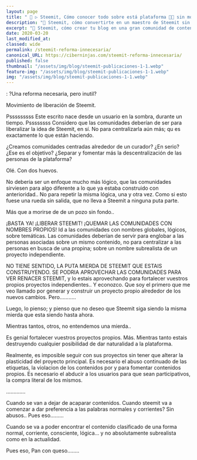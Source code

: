 ```yaml
---
layout: page
title: " 🥇 ▷ Steemit, Cómo conocer todo sobre está plataforma 👨‍💻 sin morir en el intento"
description: "🔨 Steemit, cómo convertirte en un maestro de Steemit sin morir en el intento"
excerpt: "🔨 Steemit, cómo crear tu blog en una gran comunidad de contenidos sociales y artísticos gratis y criptomonedas"
date: 2020-03-20
last_modified_at:
classed: wide
permalink: /steemit-reforma-innecesaria/
canonical_URL: https://ciberninjas.com/steemit-reforma-innecesaria/
published: false
thumbnail: "/assets/img/blog/steemit-publicaciones-1-1.webp"
feature-img: "/assets/img/blog/steemit-publicaciones-1-1.webp"
img: "/assets/img/blog/steemit-publicaciones-1-1.webp"
---
```


: ?Una reforma necesaria, pero inutil?

Movimiento de liberación de Steemit.

Psssssssss Este escrito nace desde un usuario en la sombra, durante un tiempo. Pssssssss Considero que las comunidades deberían de ser para liberalizar la idea de Steemit, en sí. No para centralizarla aún más; qu es exactamente lo que están haciendo.

¿Creamos comunidades centradas alrededor de un curador? ¿En serio? ¿Ese es el objetivo? ¿Separar y fomentar más la descentralización de las personas de la plataforma? 

Olé. Con dos huevos.

No debería ser un enfoque mucho más lógico, que las comunidades sirviesen para algo diferente a lo que ya estaba construido con anterioridad.. No para repetir la misma lógica, una y otra vez. Como si esto fuese una rueda sin salida, que no lleva a Steemit a ninguna puta parte.

Más que a morirse de de un pozo sin fondo..

¡BASTA YA! ¡LIBERAR STEEMIT! ¡QUEMAR LAS COMUNIDADES CON NOMBRES PROPIOS! Id a las comunidades con nombres globales, lógicos, sobre temáticas. Las comunidades deberían de servir para englobar a las personas asociadas sobre un mismo contenido, no para centralizar a las personas en busca de una propina; sobre un nombre subrealista de un proyecto independiente.

NO TIENE SENTIDO, LA PUTA MIERDA DE STEEMIT QUE ESTAIS CONSTRUYENDO. SE PODRIA APROVECHAR LAS COMUNIDADES PARA VER RENACER STEEMIT, y lo estais aprovechando para fortalecer vuestros propios proyectos independientes.. Y econozco. Que soy el primero que me veo llamado por generar y construir un proyecto propio alrededor de los nuevos cambios. Pero...........

Luego, lo pienso; y pienso que no deseo que Steemit siga siendo la misma mierda que esta siendo hasta ahora.

Mientras tantos, otros, no entendemos una mierda..

Es genial fortalecer vuestros proyectos propios. Más. Mientras tanto estais destruyendo cualquier posibilidad de dar naturalidad a la plataforma.

Realmente, es imposible seguir con sus proyectos sin tener que alterar la plasticidad del proyecto principal. Es necesario el abuso continuado de las etiquetas, la violacion de los contenidos por y para fomentar contenidos propios. Es necesario el abducir a los usuarios para que sean participativos, la compra literal de los mismos.

.............

Cuando se van a dejar de acaparar contenidos. Cuando steemit va a comenzar a dar preferencia a las palabras normales y corrientes? Sin abusos.. Pues eso.........

Cuando se va a poder encontrar el contenido clasificado de una forma normal, corriente, consciente, lógica...  y no absolutamente subrealista como en la actualidad. 


Pues eso, Pan con queso........

